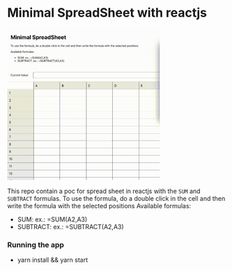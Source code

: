 # Minimal SpreadSheet with reactjs

<img src="./src/assets/demo.gif" width="350" height="auto">

This repo contain a poc for spread sheet in reactjs with the `SUM` and `SUBTRACT` formulas.
To use the formula, do a double click in the cell and then write the formula with the selected positions
<span>Available formulas: </span>

<ul>
  <li>SUM: ex.: =SUM(A2,A3)</li>
  <li>SUBTRACT: ex.: =SUBTRACT(A2,A3)</li>
</ul>

### Running the app

- yarn install && yarn start
